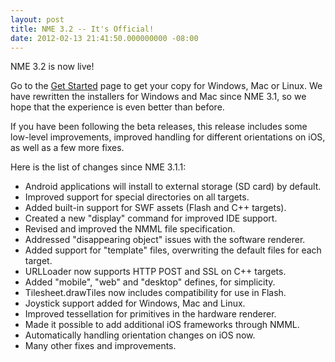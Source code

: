```yaml
---
layout: post
title: NME 3.2 -- It's Official!
date: 2012-02-13 21:41:50.000000000 -08:00
---
```

NME 3.2 is now live!

Go to the <a href="http://www.haxenme.org/developers/get-started">Get Started</a> page to get your copy for Windows, Mac or Linux. We have rewritten the installers for Windows and Mac since NME 3.1, so we hope that the experience is even better than before.

If you have been following the beta releases, this release includes some low-level improvements, improved handling for different orientations on iOS, as well as a few more fixes.

Here is the list of changes since NME 3.1.1:
<ul>
	<li>Android applications will install to external storage (SD card) by default.</li>
	<li>Improved support for special directories on all targets.</li>
	<li>Added built-in support for SWF assets (Flash and C++ targets).</li>
	<li>Created a new "display" command for improved IDE support.</li>
	<li>Revised and improved the NMML file specification.</li>
	<li>Addressed "disappearing object" issues with the software renderer.</li>
	<li>Added support for "template" files, overwriting the default files for each target.</li>
	<li>URLLoader now supports HTTP POST and SSL on C++ targets.</li>
	<li>Added "mobile", "web" and "desktop" defines, for simplicity.</li>
	<li>Tilesheet.drawTiles now includes compatibility for use in Flash.</li>
	<li>Joystick support added for Windows, Mac and Linux.</li>
	<li>Improved tessellation for primitives in the hardware renderer.</li>
	<li>Made it possible to add additional iOS frameworks through NMML.</li>
	<li>Automatically handling orientation changes on iOS now.</li>
	<li>Many other fixes and improvements.</li>
</ul>
